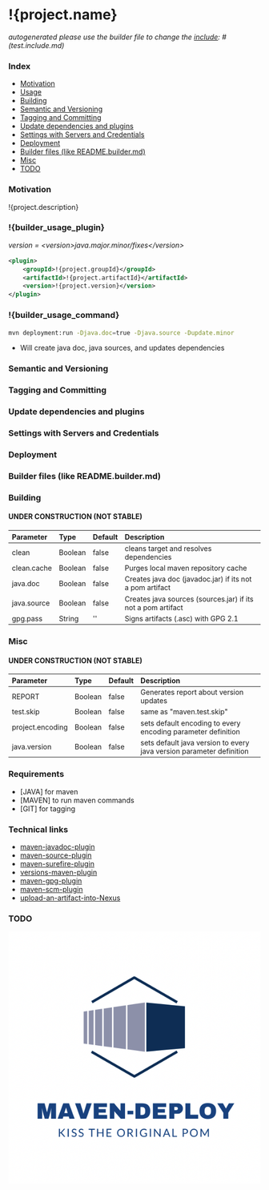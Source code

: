 [var builder_usage]: # (Usage as)
[var builder_usage_plugin]: # (!{builder_usage} plugin)
[var builder_usage_command]: # (!{builder_usage} command line)
[var target]: # (/)

# !{project.name}
*autogenerated please use the builder file to change the [include]: # (test.include.md)*

[include]: # (/README/shields.include.md)

### Index
* [Motivation](#motivation)
* [Usage](#builder_usage_plugin)
* [Building](#building)
* [Semantic and Versioning](#semantic-and-versioning)
* [Tagging and Committing](#tagging-and-committing)
* [Update dependencies and plugins](#update-dependencies-and-plugins)
* [Settings with Servers and Credentials](#settings-with-servers-and-credentials)
* [Deployment](#deployment)
* [Builder files (like README.builder.md)](#builder-files-like-readmebuildermd)
* [Misc](#misc)
* [TODO](#todo)

### Motivation
!{project.description}

### !{builder_usage_plugin}
*version = \<version>java.major.minor/fixes\</version>*
````xml
<plugin>
    <groupId>!{project.groupId}</groupId>
    <artifactId>!{project.artifactId}</artifactId>
    <version>!{project.version}</version>
</plugin>
````

### !{builder_usage_command}
````bash
mvn deployment:run -Djava.doc=true -Djava.source -Dupdate.minor
````
* Will create java doc, java sources, and updates dependencies

### Semantic and Versioning
[include]: # (versioning.include.md)

### Tagging and Committing
[include]: # (tagging.include.md)

### Update dependencies and plugins
[include]: # (update.include.md)

### Settings with Servers and Credentials
[include]: # (settings.include.md)

### Deployment
[include]: # (deploy.include.md)

### Builder files (like README.builder.md)
[include]: # (builder.include.md)

### Building
#### UNDER CONSTRUCTION (NOT STABLE)
| Parameter           | Type    | Default            |  Description                                                               |
|:--------------------|:--------|:-------------------|:---------------------------------------------------------------------------|
| clean               | Boolean | false              | cleans target and resolves dependencies                                    |
| clean.cache         | Boolean | false              | Purges local maven repository cache                                        |
| java.doc            | Boolean | false              | Creates java doc (javadoc.jar) if its not a pom artifact                   |
| java.source         | Boolean | false              | Creates java sources (sources.jar) if its not a pom artifact               |
| gpg.pass            | String  | ''                 | Signs artifacts (.asc) with GPG 2.1                                        |

### Misc
#### UNDER CONSTRUCTION (NOT STABLE)
| Parameter           | Type    | Default            |  Description                                                               |
|:--------------------|:--------|:-------------------|:---------------------------------------------------------------------------|
| REPORT              | Boolean | false              | Generates report about version updates                                     |
| test.skip           | Boolean | false              | same as "maven.test.skip"                                                  |
| project.encoding    | Boolean | false              | sets default encoding to every encoding parameter definition               |
| java.version        | Boolean | false              | sets default java version to every java version parameter definition       |

### Requirements
* \[JAVA\] for maven 
* \[MAVEN\] to run maven commands
* \[GIT\] for tagging

### Technical links
* [maven-javadoc-plugin](https://maven.apache.org/plugins/maven-javadoc-plugin/)
* [maven-source-plugin](https://maven.apache.org/plugins/maven-source-plugin/)
* [maven-surefire-plugin](http://maven.apache.org/surefire/maven-surefire-plugin/test-mojo.html)
* [versions-maven-plugin](https://www.mojohaus.org/versions-maven-plugin/set-mojo.html)
* [maven-gpg-plugin](http://maven.apache.org/plugins/maven-gpg-plugin/usage.html)
* [maven-scm-plugin](http://maven.apache.org/scm/maven-scm-plugin/plugin-info.html)
* [upload-an-artifact-into-Nexus](https://support.sonatype.com/hc/en-us/articles/213465818-How-can-I-programmatically-upload-an-artifact-into-Nexus-2-)

### TODO
[include]: # (todo.include.md)
![!{project.artifactId}](src/main/resources/banner.png "!{project.artifactId}")